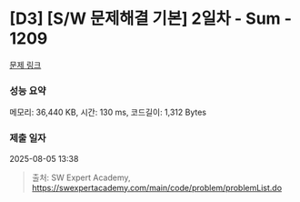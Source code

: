 # [D3] [S/W 문제해결 기본] 2일차 - Sum - 1209 

[문제 링크](https://swexpertacademy.com/main/code/problem/problemDetail.do?contestProbId=AV13_BWKACUCFAYh) 

### 성능 요약

메모리: 36,440 KB, 시간: 130 ms, 코드길이: 1,312 Bytes

### 제출 일자

2025-08-05 13:38



> 출처: SW Expert Academy, https://swexpertacademy.com/main/code/problem/problemList.do
